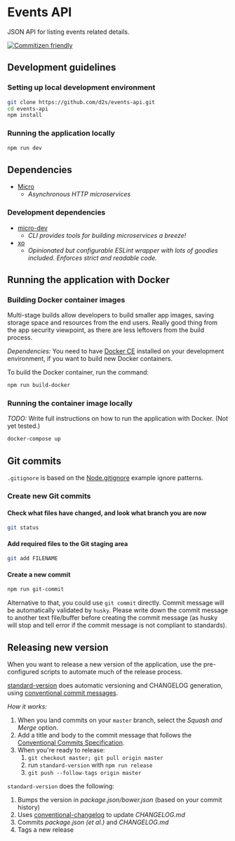 # Events API

JSON API for listing events related details.

[![Commitizen friendly](https://img.shields.io/badge/commitizen-friendly-brightgreen.svg)](https://github.com/commitizen/cz-cli)

## Development guidelines

### Setting up local development environment

```sh
git clone https://github.com/d2s/events-api.git
cd events-api
npm install
```

### Running the application locally

```sh
npm run dev
```

## Dependencies

- [Micro](https://www.npmjs.com/package/micro)
  - _Asynchronous HTTP microservices_

### Development dependencies

- [micro-dev](https://www.npmjs.com/package/micro-dev)
  - _CLI provides tools for building microservices a breeze!_
- [xo](https://www.npmjs.com/package/xo)
  - _Opinionated but configurable ESLint wrapper with lots of goodies included. Enforces strict and readable code._

## Running the application with Docker

### Building Docker container images

Multi-stage builds allow developers to build smaller app images, saving storage space and resources from the end users. Really good thing from the app security viewpoint, as there are less leftovers from the build process.

_Dependencies:_ You need to have [Docker CE](https://docs.docker.com/install/) installed on your development environment, if you want to build new Docker containers.

To build the Docker container, run the command:

```sh
npm run build-docker
```

### Running the container image locally

_TODO:_ Write full instructions on how to run the application with Docker. (Not yet tested.)

```sh
docker-compose up
```

## Git commits

`.gitignore` is based on the [Node.gitignore](https://github.com/github/gitignore/blob/master/Node.gitignore) example ignore patterns.

### Create new Git commits

#### Check what files have changed, and look what branch you are now

```sh
git status
```

#### Add required files to the Git staging area

```sh
git add FILENAME
```

#### Create a new commit

```sh
npm run git-commit
```

Alternative to that, you could use `git commit` directly.
Commit message will be automatically validated by `husky`.
Please write down the commit message to another text file/buffer
before creating the commit message (as husky will stop and tell error
if the commit message is not compliant to standards).

## Releasing new version

When you want to release a new version of the application, use the pre-configured scripts to automate much of the release process.

[standard-version](https://github.com/conventional-changelog/standard-version#standard-version) does automatic versioning and CHANGELOG generation, using
[conventional commit messages](https://conventionalcommits.org).

_How it works:_

1. When you land commits on your `master` branch, select the _Squash and Merge_ option.
2. Add a title and body to the commit message that follows the [Conventional Commits Specification](https://conventionalcommits.org).
3. When you're ready to release:
   1. `git checkout master; git pull origin master`
   2. run `standard-version` with `npm run release`
   3. `git push --follow-tags origin master`

`standard-version` does the following:

1. Bumps the version in _package.json/bower.json_ (based on your commit history)
2. Uses [conventional-changelog](https://github.com/conventional-changelog/conventional-changelog) to update _CHANGELOG.md_
3. Commits _package.json (et al.)_ and _CHANGELOG.md_
4. Tags a new release
